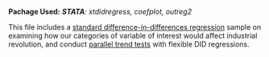 **Pachage Used:**
***STATA**: xtdidregress, coefplot, outreg2*

This file includes a [standard difference-in-differences regression](https://github.com/JingwenSHI-Novae/Coding-Samples/blob/main/Continuous-DID/DID_regression.do) sample on examining how our categories of variable of interest would affect industrial revolution, and conduct [parallel trend tests](https://github.com/JingwenSHI-Novae/Coding-Samples/blob/main/Continuous-DID/flexible_DID.do) with flexible DID regressions.
